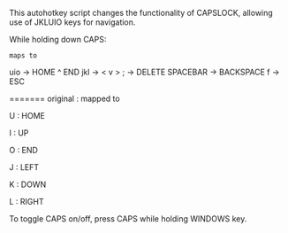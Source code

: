 This autohotkey script changes the functionality of CAPSLOCK, allowing use of JKLUIO keys for navigation.

While holding down CAPS:

    maps to
uio       ->   HOME ^ END
jkl       ->   <    v    >
;         ->   DELETE
SPACEBAR  ->   BACKSPACE
f       ->   ESC

=======
original : mapped to
    
 U : HOME
 
 I : UP
 
 O : END
 
 J : LEFT
 
 K : DOWN
 
 L : RIGHT


To toggle CAPS on/off, press CAPS while holding WINDOWS key.



